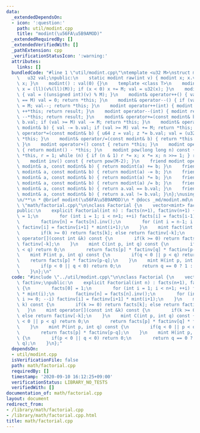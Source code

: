 ```yaml
---
data:
  _extendedDependsOn:
  - icon: ':question:'
    path: util/modint.cpp
    title: "modint(\u56FA\u5B9AMOD)"
  _extendedRequiredBy: []
  _extendedVerifiedWith: []
  _pathExtension: cpp
  _verificationStatusIcon: ':warning:'
  attributes:
    links: []
  bundledCode: "#line 1 \"util/modint.cpp\"\ntemplate <u32 M>\nstruct modint {\n \
    \   u32 val;\npublic:\n    static modint raw(int v) { modint x; x.val = v; return\
    \ x; }\n    modint() : val(0) {}\n    template <class T>\n    modint(T v) { ll\
    \ x = (ll)(v%(ll)(M)); if (x < 0) x += M; val = u32(x); }\n    modint(bool v)\
    \ { val = ((unsigned int)(v) % M); }\n    modint& operator++() { val++; if (val\
    \ == M) val = 0; return *this; }\n    modint& operator--() { if (val == 0) val\
    \ = M; val--; return *this; }\n    modint operator++(int) { modint result = *this;\
    \ ++*this; return result; }\n    modint operator--(int) { modint result = *this;\
    \ --*this; return result; }\n    modint& operator+=(const modint& b) { val +=\
    \ b.val; if (val >= M) val -= M; return *this; }\n    modint& operator-=(const\
    \ modint& b) { val -= b.val; if (val >= M) val += M; return *this; }\n    modint&\
    \ operator*=(const modint& b) { u64 z = val; z *= b.val; val = (u32)(z % M); return\
    \ *this; }\n    modint& operator/=(const modint& b) { return *this = *this * b.inv();\
    \ }\n    modint operator+() const { return *this; }\n    modint operator-() const\
    \ { return modint() - *this; }\n    modint pow(long long n) const { modint x =\
    \ *this, r = 1; while (n) { if (n & 1) r *= x; x *= x; n >>= 1; } return r; }\n\
    \    modint inv() const { return pow(M-2); }\n    friend modint operator+(const\
    \ modint& a, const modint& b) { return modint(a) += b; }\n    friend modint operator-(const\
    \ modint& a, const modint& b) { return modint(a) -= b; }\n    friend modint operator*(const\
    \ modint& a, const modint& b) { return modint(a) *= b; }\n    friend modint operator/(const\
    \ modint& a, const modint& b) { return modint(a) /= b; }\n    friend bool operator==(const\
    \ modint& a, const modint& b) { return a.val == b.val; }\n    friend bool operator!=(const\
    \ modint& a, const modint& b) { return a.val != b.val; }\n};\nusing mint = modint<MOD>;\n\
    \n/**\n * @brief modint(\u56FA\u5B9AMOD)\n * @docs _md/modint.md\n */\n#line 2\
    \ \"math/factorial.cpp\"\n\nclass Factorial {\n    vector<mint> facts, factinv;\n\
    public:\n    explicit Factorial(int n) : facts(n+1), factinv(n+1) {\n        facts[0]\
    \ = 1;\n        for (int i = 1; i < n+1; ++i) facts[i] = facts[i-1] * mint(i);\n\
    \        factinv[n] = facts[n].inv();\n        for (int i = n-1; i >= 0; --i)\
    \ factinv[i] = factinv[i+1] * mint(i+1);\n    }\n    mint fact(int k) const {\n\
    \        if(k >= 0) return facts[k]; else return factinv[-k];\n    }\n    mint\
    \ operator[](const int &k) const {\n        if(k >= 0) return facts[k]; else return\
    \ factinv[-k];\n    }\n    mint C(int p, int q) const {\n        if(q < 0 || p\
    \ < q) return 0;\n        return facts[p] * factinv[q] * factinv[p-q];\n    }\n\
    \    mint P(int p, int q) const {\n        if(q < 0 || p < q) return 0;\n    \
    \    return facts[p] * factinv[p-q];\n    }\n    mint H(int p, int q) const {\n\
    \        if(p < 0 || q < 0) return 0;\n        return q == 0 ? 1 : C(p+q-1, q);\n\
    \    }\n};\n"
  code: "#include \"../util/modint.cpp\"\n\nclass Factorial {\n    vector<mint> facts,\
    \ factinv;\npublic:\n    explicit Factorial(int n) : facts(n+1), factinv(n+1)\
    \ {\n        facts[0] = 1;\n        for (int i = 1; i < n+1; ++i) facts[i] = facts[i-1]\
    \ * mint(i);\n        factinv[n] = facts[n].inv();\n        for (int i = n-1;\
    \ i >= 0; --i) factinv[i] = factinv[i+1] * mint(i+1);\n    }\n    mint fact(int\
    \ k) const {\n        if(k >= 0) return facts[k]; else return factinv[-k];\n \
    \   }\n    mint operator[](const int &k) const {\n        if(k >= 0) return facts[k];\
    \ else return factinv[-k];\n    }\n    mint C(int p, int q) const {\n        if(q\
    \ < 0 || p < q) return 0;\n        return facts[p] * factinv[q] * factinv[p-q];\n\
    \    }\n    mint P(int p, int q) const {\n        if(q < 0 || p < q) return 0;\n\
    \        return facts[p] * factinv[p-q];\n    }\n    mint H(int p, int q) const\
    \ {\n        if(p < 0 || q < 0) return 0;\n        return q == 0 ? 1 : C(p+q-1,\
    \ q);\n    }\n};"
  dependsOn:
  - util/modint.cpp
  isVerificationFile: false
  path: math/factorial.cpp
  requiredBy: []
  timestamp: '2020-09-10 16:12:25+09:00'
  verificationStatus: LIBRARY_NO_TESTS
  verifiedWith: []
documentation_of: math/factorial.cpp
layout: document
redirect_from:
- /library/math/factorial.cpp
- /library/math/factorial.cpp.html
title: math/factorial.cpp
---
```

